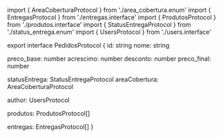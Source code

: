 import { AreaCoberturaProtocol } from './area_cobertura.enum'
import { EntregasProtocol } from './entregas.interface'
import { ProdutosProtocol } from './produtos.interface'
import { StatusEntregaProtocol } from './status_entrega.enum'
import { UsersProtocol } from './users.interface'

export interface PedidosProtocol {
  id: string
  nome: string

  preco_base: number
  acrescimo: number
  desconto: number
  preco_final: number

  statusEntrega: StatusEntregaProtocol
  areaCobertura: AreaCoberturaProtocol

  author: UsersProtocol

  produtos: ProdutosProtocol[]

  entregas: EntregasProtocol[]
}
